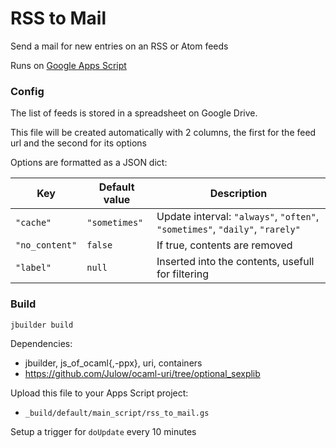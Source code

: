 # RSS to Mail

Send a mail for new entries on an RSS or Atom feeds

Runs on [Google Apps Script](https://developers.google.com/apps-script/overview)

### Config

The list of feeds is stored in a spreadsheet on Google Drive.

This file will be created automatically with 2 columns,
the first for the feed url and the second for its options

Options are formatted as a JSON dict:

| Key	| Default value	| Description	|
| ---	| ---	| ---	|
| `"cache"`	| `"sometimes"`	| Update interval: `"always"`, `"often"`, `"sometimes"`, `"daily"`, `"rarely"`	|
| `"no_content"`	| `false`	| If true, contents are removed	|
| `"label"`	| `null`	| Inserted into the contents, usefull for filtering	|

### Build

```shell
jbuilder build
```

Dependencies:

- jbuilder, js_of_ocaml{,-ppx}, uri, containers
- https://github.com/Julow/ocaml-uri/tree/optional_sexplib

Upload this file to your Apps Script project:

- `_build/default/main_script/rss_to_mail.gs`

Setup a trigger for `doUpdate` every 10 minutes
